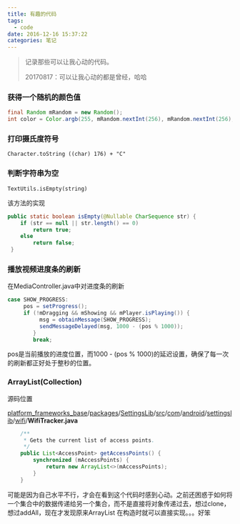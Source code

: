 ```yaml
---
title: 有趣的代码
tags:
  - code
date: 2016-12-16 15:37:22
categories: 笔记
---
```


> 记录那些可以让我心动的代码。
>
> 20170817：可以让我心动的都是曾经，哈哈



### 获得一个随机的颜色值

```java
final Random mRandom = new Random();
int color = Color.argb(255, mRandom.nextInt(256), mRandom.nextInt(256), mRandom.nextInt(256));
```



### 打印摄氏度符号

`Character.toString ((char) 176) + "C"`



### 判断字符串为空

`TextUtils.isEmpty(string)`

该方法的实现

```java
public static boolean isEmpty(@Nullable CharSequence str) {
    if (str == null || str.length() == 0)
        return true;
    else
        return false;
 }
```



### 播放视频进度条的刷新

在MediaController.java中对进度条的刷新

```java
case SHOW_PROGRESS:
     pos = setProgress();
     if (!mDragging && mShowing && mPlayer.isPlaying()) {
          msg = obtainMessage(SHOW_PROGRESS);
          sendMessageDelayed(msg, 1000 - (pos % 1000));
        }
        break;

```

pos是当前播放的进度位置，而1000 - (pos % 1000)的延迟设置，确保了每一次的刷新都正好处于整秒的位置。



###  ArrayList(Collection)

源码位置

[platform_frameworks_base](https://github.com/android/platform_frameworks_base)/[packages](https://github.com/android/platform_frameworks_base/tree/master/packages)/[SettingsLib](https://github.com/android/platform_frameworks_base/tree/master/packages/SettingsLib)/[src](https://github.com/android/platform_frameworks_base/tree/master/packages/SettingsLib/src)/[com](https://github.com/android/platform_frameworks_base/tree/master/packages/SettingsLib/src/com)/[android](https://github.com/android/platform_frameworks_base/tree/master/packages/SettingsLib/src/com/android)/[settingslib](https://github.com/android/platform_frameworks_base/tree/master/packages/SettingsLib/src/com/android/settingslib)/[wifi](https://github.com/android/platform_frameworks_base/tree/master/packages/SettingsLib/src/com/android/settingslib/wifi)/**WifiTracker.java**

```java
	/**
     * Gets the current list of access points.
     */
    public List<AccessPoint> getAccessPoints() {
        synchronized (mAccessPoints) {
            return new ArrayList<>(mAccessPoints);
        }
    }
```

可能是因为自己水平不行，才会在看到这个代码时感到心动。之前还困惑于如何将一个集合中的数据传递给另一个集合，而不是直接将对象传递过去，想过clone，想过addAll，现在才发现原来ArrayList 在构造时就可以直接实现。。。好笨











